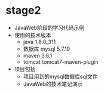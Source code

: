 # stage2

* JavaWeb阶段的学习代码示例
* 使用的技术版本
  * java 1.8.0_311
  * 数据库 mysql 5.7.19
  * maven 3.6.1
  * tomcat tomcat7-maven-plugin
* 项目包括
  * 项目用到的mysql数据库sql文件
  * JavaWeb的技术笔记演示
